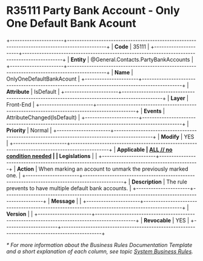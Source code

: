 ﻿---
erp.type: front-end-business-rule
erp.entity: General.Contacts.PartyBankAccounts
---

# R35111 Party Bank Account - Only One Default Bank Acount
+----------------------+----------------------------------------------------------------------------------------------+
| **Code**             | 35111                                                                                        |
+----------------------+----------------------------------------------------------------------------------------------+
| **Entity**           | @General.Contacts.PartyBankAccounts                                                          |
+----------------------+----------------------------------------------------------------------------------------------+
| **Name**             | OnlyOneDefaultBankAcount                                                                     |
+----------------------+----------------------------------------------------------------------------------------------+
| **Attribute**        | IsDefault                                                                                    |
+----------------------+----------------------------------------------------------------------------------------------+
| **Layer**            | Front-End                                                                                    |
+----------------------+----------------------------------------------------------------------------------------------+
| **Events**           | AttributeChanged(IsDefault)                                                                  |
+----------------------+----------------------------------------------------------------------------------------------+
| **Priority**         | Normal                                                                                       |
+----------------------+----------------------------------------------------------------------------------------------+
| **Modify**           | YES                                                                                          |
+----------------------+----------------------------------------------------------------------------------------------+
| **Applicable         | [ALL // no condition needed](xref:applicable-legislations)                                   |
| Legislations**       |                                                                                              |
+----------------------+----------------------------------------------------------------------------------------------+
| **Action**           | When marking an account to unmark the previously marked one.                                 |
+----------------------+----------------------------------------------------------------------------------------------+
| **Description**      | The rule prevents to have multiple default bank accounts.                                    |
+----------------------+----------------------------------------------------------------------------------------------+
| **Message**          |                                                                                              |
+----------------------+----------------------------------------------------------------------------------------------+
| **Version**          |                                                                                              |
+----------------------+----------------------------------------------------------------------------------------------+
| **Revocable**        | YES                                                                                          |
+----------------------+----------------------------------------------------------------------------------------------+

*\* For more information about the Business Rules Documentation Template and a short explanation of each column, see
topic [System Business Rules](../templates/template-description-system-business-rules.md).*
